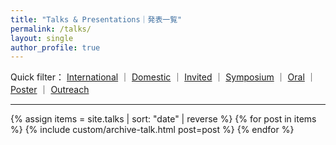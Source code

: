 ```yaml
---
title: "Talks & Presentations｜発表一覧"
permalink: /talks/
layout: single
author_profile: true
---
```


<p>
  Quick filter：
  <a href="/talks/international/">International</a> ｜ 
  <a href="/talks/domestic/">Domestic</a> ｜ 
  <a href="/talks/invited/">Invited</a> ｜ 
  <a href="/talks/symposium/">Symposium</a> ｜ 
  <a href="/talks/oral/">Oral</a> ｜ 
  <a href="/talks/poster/">Poster</a> ｜
  <a href="/talks/outreach/">Outreach</a>  
</p>
<hr/>

<div class="entries-list">
{% assign items = site.talks | sort: "date" | reverse %}
{% for post in items %}
  {% include custom/archive-talk.html post=post %}
{% endfor %}
</div>
